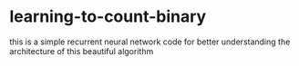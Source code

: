 # learning-to-count-binary
this is a simple recurrent neural network code for better understanding the architecture of this beautiful algorithm
